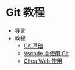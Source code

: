 # Git 教程

-   [导言](./Home.md)
-   教程
    -   [Git 基础](./Tutorial-git-basic.md)
    -   [Vscode 中使用 Git](./Tutorial-git-in-vscode.md)
    -   [Gitea Web 使用](./Tutorial-gitea-web-ui.md)
